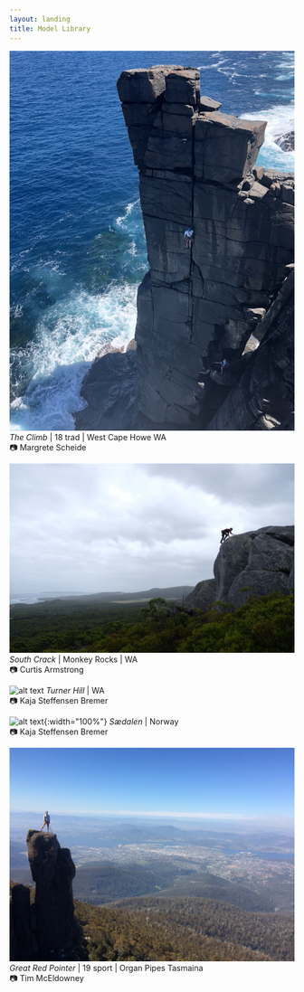 ```yaml
---
layout: landing
title: Model Library
---
```


![alt text](photos/theclimb.jpeg "The Climb")
*The Climb* | 18 trad | West Cape Howe WA\
📷 Margrete Scheide

![alt text](photos/monkeyrock.JPG "Monkey Rock")
*South Crack* | Monkey Rocks | WA\
📷 Curtis Armstrong 

![alt text](photos/logride.gif "Mtb")
*Turner Hill* | WA\
📷 Kaja Steffensen Bremer

![alt text](photos/NorwayMtb.gif){:width="100%"}
*Sædalen* | Norway\
📷 Kaja Steffensen Bremer

![alt text](photos/johnsonsknob.JPG "Johnstones Knob")
*Great Red Pointer* | 19 sport | Organ Pipes Tasmaina\
📷 Tim McEldowney
